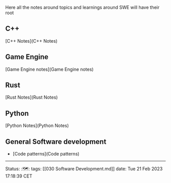 Here all the notes around topics and learnings around SWE will have their root


## C++
[C++ Notes](C++ Notes)

## Game Engine
[Game Engine notes](Game Engine notes)

## Rust
[Rust Notes](Rust Notes)

## Python
[Python Notes](Python Notes)

## General Software development 
- [Code patterns](Code patterns)

---
Status: :🗺️:
tags: [[030 Software Development.md]]
date: Tue 21 Feb 2023 17:18:39 CET
